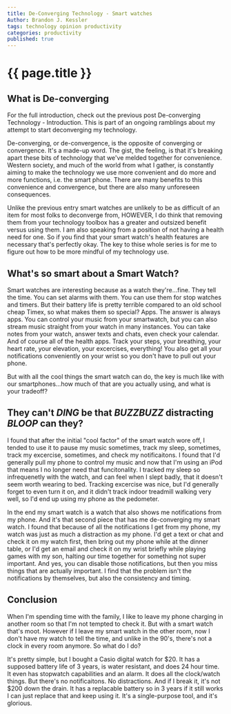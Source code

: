 ```yaml
---
title: De-Converging Technology - Smart watches
Author: Brandon J. Kessler
tags: technology opinion productivity
categories: productivity
published: true
---
```


<h1>{{ page.title }}</h1>

<h2>What is De-converging</h2>
For the full introduction, check out the previous post De-converging Technology - Introduction. This is part of an ongoing ramblings about my attempt to start deconverging my technology.

De-converging, or de-convergence, is the opposite of converging or convergence. It's a made-up word. The gist, the feeling, is that it's breaking apart these bits of technology that we've melded together for convenience. Western society, and much of the world from what I gather, is constantly aiming to make the technology we use more convenient and do more and more functions, i.e. the smart phone. There are many benefits to this convenience and convergence, but there are also many unforeseen consequences.

<!--more-->

Unlike the previous entry smart watches are unlikely to be as difficult of an item for most folks to deconverge from, HOWEVER, I do think that removing them from your technology toolbox has a greater and outsized benefit versus using them. I am also speaking from a position of not having a health need for one. So if you find that your smart watch's health features are necessary that's perfectly okay. The key to thise whole series is for me to figure out how to be more mindful of my technology use.

## What's so smart about a Smart Watch?
Smart watches are interesting because as a watch they're...fine. They tell the time. You can set alarms with them. You can use them for stop watches and timers. But their battery life is pretty terrible compared to an old school cheap Timex, so what makes them so special? Apps. The answer is always apps. You can control your music from your smartwatch, but you can also stream music straight from your watch in many instances. You can take notes from your watch, answer texts and chats, even check your calendar. And of course all of the health apps. Track your steps, your breathing, your heart rate, your elevation, your excercises, everything! You also get all your notifications conveniently on your wrist so you don't have to pull out your phone.

But with all the cool things the smart watch can do, the key is much like with our smartphones...how much of that are you actually using, and what is your tradeoff?

## They can't *DING* be that *BUZZBUZZ* distracting *BLOOP* can they?
I found that after the initial "cool factor" of the smart watch wore off, I tended to use it to pause my music sometimes, track my sleep, sometimes, track my excercise, sometimes, and check my notificaitons. I found that I'd generally pull my phone to control my music and now that I'm using an iPod that means I no longer need that funcitonality. I tracked my sleep so infrequenetly with the watch, and can feel when I slept badly, that it doesn't seem worth wearing to bed. Tracking excercise was nice, but I'd generally forget to even turn it on, and it didn't track indoor treadmill walking very well, so I'd end up using my phone as the pedometer.

In the end my smart watch is a watch that also shows me notifications from my phone. And it's that second piece that has me de-converging my smart watch. I found that because of all the notifications I get from my phone, my watch was just as much a distraction as my phone. I'd get a text or chat and check it on my watch first, then bring out my phone while at the dinner table, or I'd get an email and check it on my wrist briefly while playing games with my son, halting our time together for something not super important. And yes, you can disable those notifications, but then you miss things that are actually important. I find that the problem isn't the notifications by themselves, but also the consistency and timing.


## Conclusion

When I'm spending time with the family, I like to leave my phone charging in another room so that I'm not tempted to check it. But with a smart watch that's moot. However if I leave my smart watch in the other room, now I don't have my watch to tell the time, and unlike in the 90's, there's not a clock in every room anymore. So what do I do?

It's pretty simple, but I bought a Casio digital watch for $20. It has a supposed battery life of 3 years, is water resistant, and does 24 hour time. It even has stopwatch capabilities and an alarm. It does all the clock/watch things. But there's no notificaitons. No distractions. And if I break it, it's not $200 down the drain. It has a replacable battery so in 3 years if it still works I can just replace that and keep using it. It's a single-purpose tool, and it's glorious.